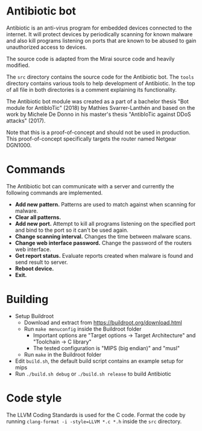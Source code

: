 # Antibiotic bot
Antibiotic is an anti-virus program for embedded devices connected to the internet. It will protect devices by periodically scanning for known malware and also kill programs listening on ports that are known to be abused to gain unauthorized access to devices.

The source code is adapted from the Mirai source code and heavily modified.

The `src` directory contains the source code for the Antibiotic bot. The `tools` directory contains various tools to help development of Antibiotic. In the top of all file in both directories is a comment explaining its functionality.

The Antibiotic bot module was created as a part of a bachelor thesis "Bot module for AntibIoTic" (2018) by Mathies Svarrer-Lanthén and based on the work by Michele De Donno in his master's thesis "AntibIoTic against DDoS attacks" (2017).

Note that this is a proof-of-concept and should not be used in production. This proof-of-concept specifically targets the router named Netgear DGN1000.

# Commands
The Antibiotic bot can communicate with a server and currently the following commands are implemented.

* **Add new pattern.** Patterns are used to match against when scanning for malware.
* **Clear all patterns.**
* **Add new port.** Attempt to kill all programs listening on the specified port and bind to the port so it can't be used again.
* **Change scanning interval.** Changes the time between malware scans.
* **Change web interface password.** Change the password of the routers web interface.
* **Get report status.** Evaluate reports created when malware is found and send result to server.
* **Reboot device.**
* **Exit.**

# Building
* Setup Buildroot
    * Download and extract from https://buildroot.org/download.html
    * Run `make menuconfig` inside the Buildroot folder
        * Important options are "Target options -> Target Architecture" and "Toolchain -> C library"
        * The tested configuration is "MIPS (big endian)" and "musl"
    * Run `make` in the Buildroot folder
* Edit `build.sh`, the default build script contains an example setup for mips
* Run `./build.sh debug` or `./build.sh release` to build Antibiotic

# Code style
The LLVM Coding Standards is used for the C code.
Format the code by running `clang-format -i -style=LLVM *.c *.h` inside the `src` directory.

